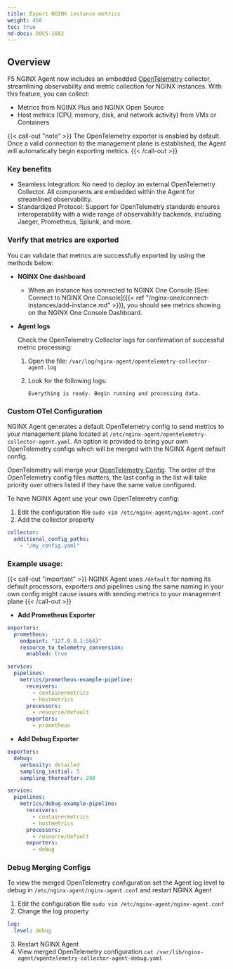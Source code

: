 ```yaml
---
title: Export NGINX instance metrics
weight: 450
toc: true
nd-docs: DOCS-1882
---
```


## Overview

F5 NGINX Agent now includes an embedded [OpenTelemetry](https://opentelemetry.io/) collector, streamlining observability and metric collection for NGINX instances. With this feature, you can collect:

* Metrics from NGINX Plus and NGINX Open Source
* Host metrics (CPU, memory, disk, and network activity) from VMs or Containers

{{< call-out "note" >}}
The OpenTelemetry exporter is enabled by default. Once a valid connection to the management plane is established, the Agent will automatically begin exporting metrics.
{{< /call-out >}}

### Key benefits

* Seamless Integration: No need to deploy an external OpenTelemetry Collector. All components are embedded within the Agent for streamlined observability.
* Standardized Protocol: Support for OpenTelemetry standards ensures interoperability with a wide range of observability backends, including Jaeger, Prometheus, Splunk, and more.

### Verify that metrics are exported

You can validate that metrics are successfully exported by using the methods below:

- **NGINX One dashboard**

   - When an instance has connected to NGINX One Console [See: Connect to NGINX One Console]({{< ref "/nginx-one/connect-instances/add-instance.md" >}}), you should see metrics showing on the NGINX One Console Dashboard.

- **Agent logs**

   Check the OpenTelemetry Collector logs for confirmation of successful metric processing:

   1. Open the file: `/var/log/nginx-agent/opentelemetry-collector-agent.log`
   2. Look for the following logs:

      ```text
      Everything is ready. Begin running and processing data.
      ```

### Custom OTel Configuration 

NGINX Agent generates a default OpenTelemetry config to send metrics to your management plane located at `/etc/nginx-agent/opentelemetry-collector-agent.yaml`. An option is provided to 
bring your own OpenTelemetry configs which will be merged with the NGINX Agent default config.

OpenTelemetry will merge your [OpenTelemetry Config](https://opentelemetry.io/). The order of the OpenTelemetry config files matters, 
the last config in the list will take priority over others listed if they have the same value configured.

To have NGINX Agent use your own OpenTelemetry config:

1. Edit the configuration file `sudo vim /etc/nginx-agent/nginx-agent.conf`
2. Add the collector property

```yaml
collector:
  additional_config_paths:
    - "/my_config.yaml"
```

### Example usage: 

{{< call-out "important" >}} NGINX Agent uses `/default` for naming its default processors, exporters and pipelines using the same naming in your own config might cause issues with sending metrics to your management plane {{< /call-out >}}

- **Add Prometheus Exporter**
```yaml
exporters:
  prometheus:
    endpoint: "127.0.0.1:5643"
    resource_to_telemetry_conversion:
      enabled: true

service:
  pipelines:
    metrics/prometheus-example-pipeline:
      receivers:
        - containermetrics
        - hostmetrics
      processors:
        - resource/default
      exporters:
        - prometheus
```

- **Add Debug Exporter**
```yaml
exporters:
  debug:
    verbosity: detailed
    sampling_initial: 5
    sampling_thereafter: 200

service:
  pipelines:
    metrics/debug-example-pipeline:
      receivers:
        - containermetrics
        - hostmetrics
      processors:
        - resource/default
      exporters:
        - debug
```


### Debug Merging Configs

To view the merged OpenTelemetry configuration set the Agent log level to debug in `/etc/nginx-agent/nginx-agent.conf` and restart NGINX Agent 

1. Edit the configuration file `sudo vim /etc/nginx-agent/nginx-agent.conf`
2. Change the log property
```yaml
log:
  level: debug 
```
3. Restart NGINX Agent 
4. View merged OpenTelemetry configuration `cat /var/lib/nginx-agent/opentelemetry-collector-agent-debug.yaml`
